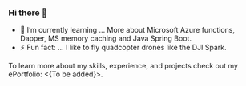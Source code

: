 ### Hi there 👋

- 🌱 I’m currently learning ... More about Microsoft Azure functions, Dapper, MS memory caching and Java Spring Boot.
- ⚡ Fun fact: ... I like to fly quadcopter drones like the DJI Spark.

To learn more about my skills, experience, and projects check out my ePortfolio: <{To be added}>.

<!--
**nazoink/TC** is a ✨ _special_ ✨ repository because its `README.md` (this file) appears on your GitHub profile.

Here are some ideas to get you started:

- 🔭 I’m currently working on ... 
- 👯 I’m looking to collaborate on ...
- 🤔 I’m looking for help with ...
- 💬 Ask me about ...
- 📫 How to reach me: ...
-->
